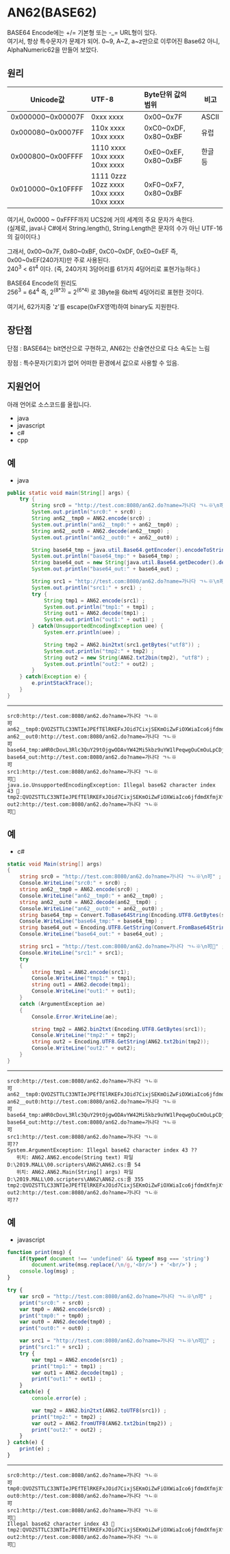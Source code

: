 # AN62(BASE62)
BASE64 Encode에는 +/= 기본형 또는 -_= URL형이 있다.  
여기서, 항상 특수문자가 문제가 되어. 0&#126;9, A&#126;Z, a&#126;z만으로 이루어진 Base62 아니, AlphaNumeric62을 만들어 보았다.

## 원리
|        Unicode값       |                 UTF-8                   |       Byte단위 값의 범위        |  비고 |
|------------------------|:----------------------------------------|:-------------------------------|-------|
| 0x000000&#126;0x00007F | 0xxx xxxx                               | 0x00&#126;0x7F                 | ASCII |
| 0x000080&#126;0x0007FF | 110x xxxx 10xx xxxx                     | 0xC0&#126;0xDF, 0x80&#126;0xBF | 유럽   |
| 0x000800&#126;0x00FFFF | 1110 xxxx 10xx xxxx 10xx xxxx           | 0xE0&#126;0xEF, 0x80&#126;0xBF | 한글등 |
| 0x010000&#126;0x10FFFF | 1111 0zzz 10zz xxxx 10xx xxxx 10xx xxxx | 0xF0&#126;0xF7, 0x80&#126;0xBF |       |

여기서, 0x0000 ~ 0xFFFF까지 UCS2에 거의 세계의 주요 문자가 속한다.   
(실제로, java나 C#에서 String.length(), String.Length은 문자의 수가 아닌 UTF-16의 길이이다.)  

그래서, 0x00&#126;0x7F, 0x80&#126;0xBF, 0xC0&#126;0xDF, 0xE0&#126;0xEF 즉, 0x00&#126;0xEF(240가지)만 주로 사용된다.   
240<sup>3</sup> &lt; 61<sup>4</sup> 이다. (즉, 240가지 3덩어리를 61가지 4덩어리로 표현가능하다.)  

BASE64 Encode의 원리도  
256<sup>3</sup> = 64<sup>4</sup> 즉, 2<sup>(8&#42;3)</sup> = 2<sup>(6&#42;4)</sup> 로 3Byte을 6bit씩 4덩어리로 표현한 것이다.  

여기서, 62가지중 'z'를 escape(0xFX영역)하여 binary도 지원한다.  

## 장단점
단점 : BASE64는 bit연산으로 구현하고, AN62는 산술연산으로 다소 속도는 느림  

장점 : 특수문자(기호)가 없어 어떠한 환경에서 값으로 사용할 수 있음.  

## 지원언어
아래 언어로 소스코드를 올립니다. 
- java
- javascript
- c#
- cpp

## 예
- java
```java
public static void main(String[] args) {
	try {
		String src0 = "http://test.com:8080/an62.do?name=가나다 ㄱㄴ※\n可" ;
		System.out.println("src0:" + src0) ;
		String an62__tmp0 = AN62.encode(src0) ;
		System.out.println("an62__tmp0:" + an62__tmp0) ;
		String an62__out0 = AN62.decode(an62__tmp0) ;
		System.out.println("an62__out0:" + an62__out0) ;

		String base64_tmp = java.util.Base64.getEncoder().encodeToString(src0.getBytes("utf8")) ;
		System.out.println("base64_tmp:" + base64_tmp) ;
		String base64_out = new String(java.util.Base64.getDecoder().decode(base64_tmp), "utf8") ;
		System.out.println("base64_out:" + base64_out) ;

		String src1 = "http://test.com:8080/an62.do?name=가나다 ㄱㄴ※\n可🐘" ;	// UnsupportedEncodingException이 발생하는 경우
		System.out.println("src1:" + src1) ;
		try {
			String tmp1 = AN62.encode(src1) ;
			System.out.println("tmp1:" + tmp1) ;
			String out1 = AN62.decode(tmp1) ;
			System.out.println("out1:" + out1) ;
		} catch(UnsupportedEncodingException uee) {
			System.err.println(uee) ;

			String tmp2 = AN62.bin2txt(src1.getBytes("utf8")) ;
			System.out.println("tmp2:" + tmp2) ;
			String out2 = new String(AN62.txt2bin(tmp2), "utf8") ;
			System.out.println("out2:" + out2) ;
		}
	} catch(Exception e) {
		e.printStackTrace();
	}
}
```
-----------------------------------------------------------------------------------
```
src0:http://test.com:8080/an62.do?name=가나다 ㄱㄴ※
可
an62__tmp0:QVOZSTTLC33NTIeJPEfTElRKEFxJOid7CixjSEKmOiZwFiOXWiaIco6jfdmdXfmjXfyWWfSTwG7Y
an62__out0:http://test.com:8080/an62.do?name=가나다 ㄱㄴ※
可
base64_tmp:aHR0cDovL3Rlc3QuY29tOjgwODAvYW42Mi5kbz9uYW1lPeqwgOuCmOuLpCDjhLHjhLTigLsK5Y+v
base64_out:http://test.com:8080/an62.do?name=가나다 ㄱㄴ※
可
src1:http://test.com:8080/an62.do?name=가나다 ㄱㄴ※
可🐘
java.io.UnsupportedEncodingException: Illegal base62 character index 43 🐘
tmp2:QVOZSTTLC33NTIeJPEfTElRKEFxJOid7CixjSEKmOiZwFiOXWiaIco6jfdmdXfmjXfyWWfSTwG7YzIeAi2U
out2:http://test.com:8080/an62.do?name=가나다 ㄱㄴ※
可🐘
```

## 예
- c#
```c#
static void Main(string[] args)
{
    string src0 = "http://test.com:8080/an62.do?name=가나다 ㄱㄴ※\n可" ;
    Console.WriteLine("src0:" + src0) ;
    string an62__tmp0 = AN62.encode(src0) ;
    Console.WriteLine("an62__tmp0:" + an62__tmp0) ;
    string an62__out0 = AN62.decode(an62__tmp0) ;
    Console.WriteLine("an62__out0:" + an62__out0) ;
    string base64_tmp = Convert.ToBase64String(Encoding.UTF8.GetBytes(src0)) ;
    Console.WriteLine("base64_tmp:" + base64_tmp) ;
    string base64_out = Encoding.UTF8.GetString(Convert.FromBase64String(base64_tmp)) ;
    Console.WriteLine("base64_out:" + base64_out) ;

    string src1 = "http://test.com:8080/an62.do?name=가나다 ㄱㄴ※\n可🐘" ;    // ArgumentException이 발생하는 경우
    Console.WriteLine("src1:" + src1);
    try
    {
        string tmp1 = AN62.encode(src1);
        Console.WriteLine("tmp1:" + tmp1);
        string out1 = AN62.decode(tmp1);
        Console.WriteLine("out1:" + out1);
    }
    catch (ArgumentException ae)
    {
        Console.Error.WriteLine(ae);

        string tmp2 = AN62.bin2txt(Encoding.UTF8.GetBytes(src1));
        Console.WriteLine("tmp2:" + tmp2);
        string out2 = Encoding.UTF8.GetString(AN62.txt2bin(tmp2));
        Console.WriteLine("out2:" + out2);
    }
}
```
-----------------------------------------------------------------------------------
```
src0:http://test.com:8080/an62.do?name=가나다 ㄱㄴ※
可
an62__tmp0:QVOZSTTLC33NTIeJPEfTElRKEFxJOid7CixjSEKmOiZwFiOXWiaIco6jfdmdXfmjXfyWWfSTwG7Y
an62__out0:http://test.com:8080/an62.do?name=가나다 ㄱㄴ※
可
base64_tmp:aHR0cDovL3Rlc3QuY29tOjgwODAvYW42Mi5kbz9uYW1lPeqwgOuCmOuLpCDjhLHjhLTigLsK5Y+v
base64_out:http://test.com:8080/an62.do?name=가나다 ㄱㄴ※
可
src1:http://test.com:8080/an62.do?name=가나다 ㄱㄴ※
可??
System.ArgumentException: Illegal base62 character index 43 ??
   위치: AN62.AN62.encode(String text) 파일 D:\2019.MALL\00.scripters\AN62\AN62.cs:줄 54
   위치: AN62.AN62.Main(String[] args) 파일 D:\2019.MALL\00.scripters\AN62\AN62.cs:줄 355
tmp2:QVOZSTTLC33NTIeJPEfTElRKEFxJOid7CixjSEKmOiZwFiOXWiaIco6jfdmdXfmjXfyWWfSTwG7YzIeAi2U
out2:http://test.com:8080/an62.do?name=가나다 ㄱㄴ※
可??
```

## 예
- javascript
```javascript
function print(msg) {
    if(typeof document !== 'undefined' && typeof msg === 'string')
        document.write(msg.replace(/\n/g,'<br/>') + '<br/>') ;
    console.log(msg) ;
}

try {
    var src0 = "http://test.com:8080/an62.do?name=가나다 ㄱㄴ※\n可" ;
    print("src0:" + src0) ;
    var tmp0 = AN62.encode(src0) ;
    print("tmp0:" + tmp0) ;
    var out0 = AN62.decode(tmp0) ;
    print("out0:" + out0) ;

    var src1 = "http://test.com:8080/an62.do?name=가나다 ㄱㄴ※\n可🐘" ;    // Exception이 발생하는 경우
    print("src1:" + src1) ;
    try {
        var tmp1 = AN62.encode(src1) ;
        print("tmp1:" + tmp1) ;
        var out1 = AN62.decode(tmp1) ;
        print("out1:" + out1) ;
    }
    catch(e) {
        console.error(e) ;

        var tmp2 = AN62.bin2txt(AN62.toUTF8(src1)) ;
        print("tmp2:" + tmp2) ;
        var out2 = AN62.fromUTF8(AN62.txt2bin(tmp2)) ;
        print("out2:" + out2) ;
    }
} catch(e) {
    print(e) ;
}
```
-----------------------------------------------------------------------------------
```
src0:http://test.com:8080/an62.do?name=가나다 ㄱㄴ※
可
tmp0:QVOZSTTLC33NTIeJPEfTElRKEFxJOid7CixjSEKmOiZwFiOXWiaIco6jfdmdXfmjXfyWWfSTwG7Y
out0:http://test.com:8080/an62.do?name=가나다 ㄱㄴ※
可
src1:http://test.com:8080/an62.do?name=가나다 ㄱㄴ※
可🐘
Illegal base62 character index 43 🐘
tmp2:QVOZSTTLC33NTIeJPEfTElRKEFxJOid7CixjSEKmOiZwFiOXWiaIco6jfdmdXfmjXfyWWfSTwG7YzIeAi2U
out2:http://test.com:8080/an62.do?name=가나다 ㄱㄴ※
可🐘
```